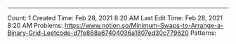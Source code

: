 ---
Count: 1
Created Time: Feb 28, 2021 8:20 AM
Last Edit Time: Feb 28, 2021 8:20 AM
Problems: https://www.notion.so/Minimum-Swaps-to-Arrange-a-Binary-Grid-Leetcode-d7fe868a67404036a1807ed30c779620
Patterns: 